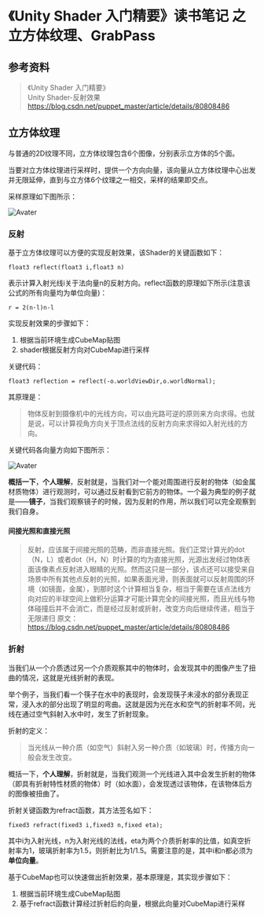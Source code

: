# 《Unity Shader 入门精要》读书笔记 之 立方体纹理、GrabPass #
## 参考资料 ##
> 《Unity Shader 入门精要》  
> Unity Shader-反射效果 https://blog.csdn.net/puppet_master/article/details/80808486
## 立方体纹理
与普通的2D纹理不同，立方体纹理包含6个图像，分别表示立方体的5个面。

当要对立方体纹理进行采样时，提供一个方向向量，该向量从立方体纹理中心出发并无限延伸，直到与立方体6个纹理之一相交，采样的结果即交点。

采样原理如下图所示：

![Avater]()

### 反射
基于立方体纹理可以方便的实现反射效果，该Shader的关键函数如下：

    float3 reflect(float3 i,float3 n)

表示计算入射光线i关于法向量n的反射方向。reflect函数的原理如下所示(注意该公式的所有向量均为单位向量)：

    r = 2(n·l)n-l

实现反射效果的步骤如下：

1. 根据当前环境生成CubeMap贴图
2. shader根据反射方向对CubeMap进行采样

关键代码：

    float3 reflection = reflect(-o.worldViewDir,o.worldNormal);

其原理是：

> 物体反射到摄像机中的光线方向，可以由光路可逆的原则来方向求得。也就是说，可以计算视角方向关于顶点法线的反射方向来求得如入射光线的方向。

关键代码各向量方向如下图所示：

![Avater]()

**概括一下**，**个人理解**，反射就是，当我们对一个能对周围进行反射的物体（如金属材质物体）进行观测时，可以通过反射看到它前方的物体。一个最为典型的例子就是——**镜子**，当我们观察镜子的时候，因为反射的作用，所以我们可以完全观察到我们自身。

#### 间接光照和直接光照

> 反射，应该属于间接光照的范畴，而非直接光照。我们正常计算光的dot（N，L）或者dot（H，N）时计算的均为直接光照，光源出发经过物体表面该像素点反射进入眼睛的光照。然而这只是一部分，该点还可以接受来自场景中所有其他点反射的光照，如果表面光滑，则表面就可以反射周围的环境（如镜面，金属），到那时这个计算相当复杂，相当于需要在该点法线方向对应的半球空间上做积分运算才可能计算完全的间接光照，而且光线与物体碰撞后并不会消亡，而是经过反射或折射，改变方向后继续传递，相当于无限递归
原文：https://blog.csdn.net/puppet_master/article/details/80808486 

### 折射
当我们从一个介质透过另一个介质观察其中的物体时，会发现其中的图像产生了扭曲的情况，这就是光线折射的表现。

举个例子，当我们看一个筷子在水中的表现时，会发现筷子未浸水的部分表现正常，浸入水的部分出现了明显的弯曲。这就是因为光在水和空气的折射率不同，光线在通过空气斜射入水中时，发生了折射现象。

折射的定义：

> 当光线从一种介质（如空气）斜射入另一种介质（如玻璃）时，传播方向一般会发生改变。

概括一下，**个人理解**，折射就是，当我们观测一个光线进入其中会发生折射的物体（即具有折射特性材质的物体）时（如水面），会发现透过该物体，在该物体后方的图像被扭曲了。

折射关键函数为refract函数，其方法签名如下：

    fixed3 refract(fixed3 i,fixed3 n,fixed eta);

其中i为入射光线，n为入射光线的法线，eta为两个介质折射率的比值，如真空折射率为1，玻璃折射率为1.5，则折射比为1/1.5。需要注意的是，其中i和n都必须为**单位向量**。

基于CubeMap也可以快速做出折射效果，基本原理是，其实现步骤如下：

1. 根据当前环境生成CubeMap贴图
2. 基于refract函数计算经过折射后的向量，根据此向量对CubeMap进行采样